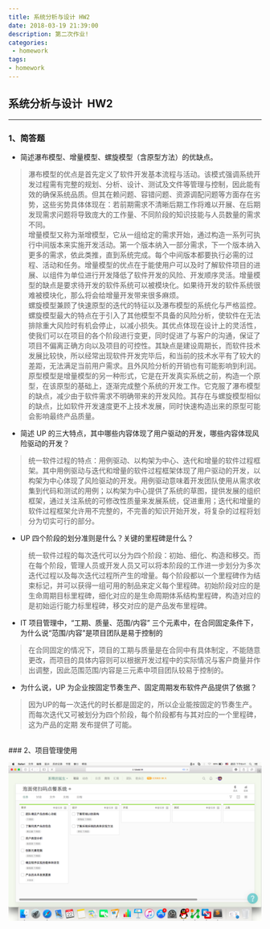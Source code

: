 ```yaml
---
title: 系统分析与设计 HW2
date: 2018-03-19 21:39:00
description: 第二次作业!
categories:
 - homework
tags: 
- homework
---
```



## 系统分析与设计 &nbsp;HW2

----------

### 1、简答题

- 简述瀑布模型、增量模型、螺旋模型（含原型方法）的优缺点。
>瀑布模型的优点是首先定义了软件开发基本流程与活动。该模式强调系统开发过程需有完整的规划、分析、设计、测试及文件等管理与控制，因此能有效的确保系统品质。但其在赖问题、容错问题、资源调配问题等方面存在劣势，这些劣势具体体现在：若前期需求不清晰后期工作将难以开展、在后期发现需求问题将导致庞大的工作量、不同阶段的知识技能与人员数量的需求不同。
><br>增量模型又称为渐增模型，它从一组给定的需求开始，通过构造一系列可执行中间版本来实施开发活动。第一个版本纳入一部分需求，下一个版本纳入更多的需求，依此类推，直到系统完成。每个中间版本都要执行必需的过程、活动和任务。增量模型的优点在于能使用户可以及时了解软件项目的进展、以组件为单位进行开发降低了软件开发的风险、开发顺序灵活。增量模型的缺点是要求待开发的软件系统可以被模块化。如果待开发的软件系统很难被模块化，那么将会给增量开发带来很多麻烦。
><br>螺旋模型兼顾了快速原型的迭代的特征以及瀑布模型的系统化与严格监控。螺旋模型最大的特点在于引入了其他模型不具备的风险分析，使软件在无法排除重大风险时有机会停止，以减小损失。其优点体现在设计上的灵活性，使我们可以在项目的各个阶段进行变更，同时促进了与客户的沟通，保证了项目不偏离正确方向以及项目的可控性。其缺点是建设周期长，而软件技术发展比较快，所以经常出现软件开发完毕后，和当前的技术水平有了较大的差距，无法满足当前用户需求。且外风险分析的开销也有可能影响到利润。
><br>原型模型是增量模型的另一种形式，它是在开发真实系统之前，构造一个原型，在该原型的基础上，逐渐完成整个系统的开发工作。它克服了瀑布模型的缺点，减少由于软件需求不明确带来的开发风险。其存在与螺旋模型相似的缺点，比如软件开发速度更不上技术发展，同时快速构造出来的原型可能会影响最终产品质量。

- 简述 UP 的三大特点，其中哪些内容体现了用户驱动的开发，哪些内容体现风险驱动的开发？
>统一软件过程的特点：用例驱动、以构架为中心、迭代和增量的软件过程框架。其中用例驱动与迭代和增量的软件过程框架体现了用户驱动的开发，以构架为中心体现了风险驱动的开发。用例驱动意味着开发团队使用从需求收集到代码和测试的用例；以构架为中心提供了系统的草图，提供发展的组织框架，通过关注系统的可修改性质量来发展系统，促进重用；迭代和增量的软件过程框架允许用不完整的，不完善的知识开始开发，将复杂的过程将划分为切实可行的部分。

- UP 四个阶段的划分准则是什么？关键的里程碑是什么？
>统一软件过程的每次迭代可以分为四个阶段：初始、细化、构造和移交。而在每个阶段，管理人员或开发人员又可以将本阶段的工作进一步划分为多次迭代过程以及每次迭代过程所产生的增量。每个阶段都以一个里程碑作为结束标记，并可以获得一组可用的制品来定义每个里程碑。初始阶段对应的是生命周期目标里程碑，细化对应的是生命周期体系结构里程碑，构造对应的是初始运行能力标里程碑，移交对应的是产品发布里程碑。

- IT 项目管理中，“工期、质量、范围/内容” 三个元素中，在合同固定条件下，为什么说“范围/内容”是项目团队是易于控制的
>在合同固定的情况下，项目的工期与质量是在合同中有具体制定，不能随意更改，而项目的具体内容则可以根据开发过程中的实际情况与客户商量并作出调整，因此范围范围/内容是三元素中项目团队较易于控制的。

- 为什么说，UP 为企业按固定节奏生产、固定周期发布软件产品提供了依据？
>因为UP的每一次迭代的时长都是固定的，所以企业能按固定的节奏生产。而每次迭代又可被划分为四个阶段，每个阶段都有与其对应的一个里程碑，这为产品的定期
发布提供了可能。

<br>
### 2、项目管理使用

![image](image/HW2.png)


